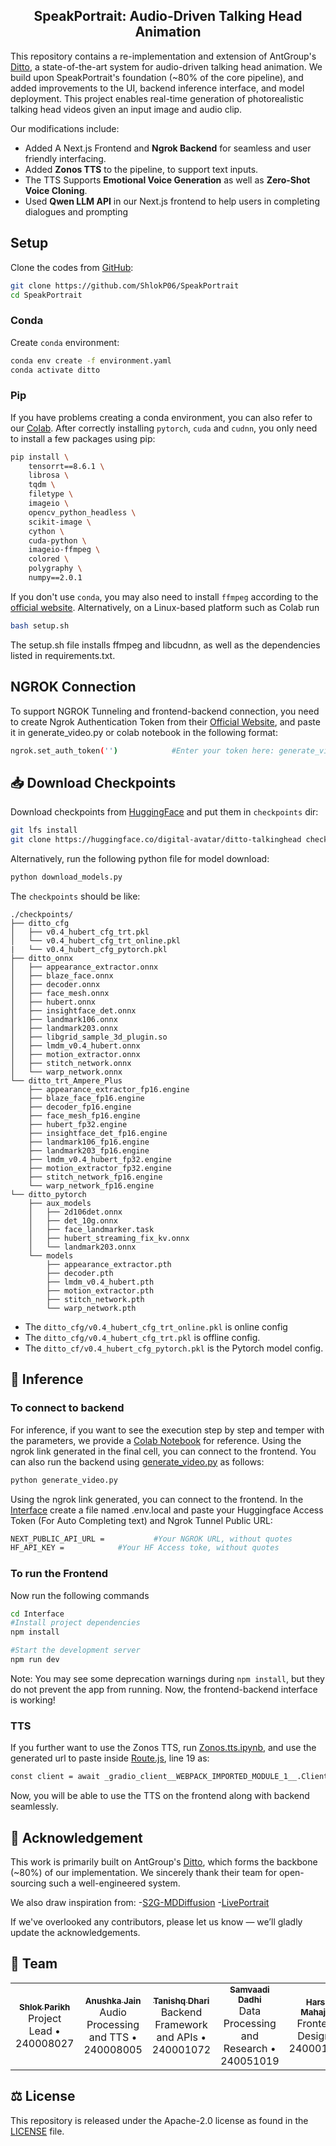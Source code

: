 <h2 align='center'>SpeakPortrait: Audio-Driven Talking Head Animation</h2>

This repository contains a re-implementation and extension of AntGroup's [Ditto](https://github.com/antgroup/ditto-talkinghead), a state-of-the-art system for audio-driven talking head animation. We build upon SpeakPortrait's foundation (~80% of the core pipeline), and added improvements to the UI, backend inference interface, and model deployment. This project enables real-time generation of photorealistic talking head videos given an input image and audio clip.

Our modifications include:
- Added A Next.js Frontend and **Ngrok Backend** for seamless and user friendly interfacing. <br>
- Added **Zonos TTS** to the pipeline, to support text inputs. <br>
- The TTS Supports **Emotional Voice Generation** as well as **Zero-Shot Voice Cloning**. <br>
- Used **Qwen LLM API** in our Next.js frontend to help users in completing dialogues and prompting

## Setup
Clone the codes from [GitHub](https://github.com/ShlokP06/SpeakPortrait):  
```bash
git clone https://github.com/ShlokP06/SpeakPortrait
cd SpeakPortrait
```

### Conda
Create `conda` environment:
```bash
conda env create -f environment.yaml
conda activate ditto
```

### Pip
If you have problems creating a conda environment, you can also refer to our [Colab](https://colab.research.google.com/drive/19SUi1TiO32IS-Crmsu9wrkNspWE8tFbs?usp=sharing). 
After correctly installing `pytorch`, `cuda` and `cudnn`, you only need to install a few packages using pip:
```bash
pip install \
    tensorrt==8.6.1 \
    librosa \
    tqdm \
    filetype \
    imageio \
    opencv_python_headless \
    scikit-image \
    cython \
    cuda-python \
    imageio-ffmpeg \
    colored \
    polygraphy \
    numpy==2.0.1
```

If you don't use `conda`, you may also need to install `ffmpeg` according to the [official website](https://www.ffmpeg.org/download.html).
Alternatively, on a Linux-based platform such as Colab run 
```bash
bash setup.sh
```
The setup.sh file installs ffmpeg and libcudnn, as well as the dependencies listed in requirements.txt.

## NGROK Connection
To support NGROK Tunneling and frontend-backend connection, you need to create Ngrok Authentication Token from their [Official Website](https://ngrok.com/), and paste it in generate_video.py or colab notebook in the following format:
```bash
ngrok.set_auth_token('')            #Enter your token here: generate_video.py line 15, video_generation.ipynb last cell, line 8
```

## 📥 Download Checkpoints

Download checkpoints from [HuggingFace](https://huggingface.co/digital-avatar/ditto-talkinghead) and put them in `checkpoints` dir:
```bash
git lfs install
git clone https://huggingface.co/digital-avatar/ditto-talkinghead checkpoints
```
Alternatively, run the following python file for model download:
```bash
python download_models.py
```

The `checkpoints` should be like:
```text
./checkpoints/
├── ditto_cfg
│   ├── v0.4_hubert_cfg_trt.pkl
│   └── v0.4_hubert_cfg_trt_online.pkl
|   └── v0.4_hubert_cfg_pytorch.pkl
├── ditto_onnx
│   ├── appearance_extractor.onnx
│   ├── blaze_face.onnx
│   ├── decoder.onnx
│   ├── face_mesh.onnx
│   ├── hubert.onnx
│   ├── insightface_det.onnx
│   ├── landmark106.onnx
│   ├── landmark203.onnx
│   ├── libgrid_sample_3d_plugin.so
│   ├── lmdm_v0.4_hubert.onnx
│   ├── motion_extractor.onnx
│   ├── stitch_network.onnx
│   └── warp_network.onnx
└── ditto_trt_Ampere_Plus
    ├── appearance_extractor_fp16.engine
    ├── blaze_face_fp16.engine
    ├── decoder_fp16.engine
    ├── face_mesh_fp16.engine
    ├── hubert_fp32.engine
    ├── insightface_det_fp16.engine
    ├── landmark106_fp16.engine
    ├── landmark203_fp16.engine
    ├── lmdm_v0.4_hubert_fp32.engine
    ├── motion_extractor_fp32.engine
    ├── stitch_network_fp16.engine
    └── warp_network_fp16.engine
└── ditto_pytorch
    ├── aux_models
    │   ├── 2d106det.onnx
    │   ├── det_10g.onnx
    │   ├── face_landmarker.task
    │   ├── hubert_streaming_fix_kv.onnx
    │   └── landmark203.onnx
    └── models
        ├── appearance_extractor.pth
        ├── decoder.pth
        ├── lmdm_v0.4_hubert.pth
        ├── motion_extractor.pth
        ├── stitch_network.pth
        └── warp_network.pth
```

- The `ditto_cfg/v0.4_hubert_cfg_trt_online.pkl` is online config
- The `ditto_cfg/v0.4_hubert_cfg_trt.pkl` is offline config.
- The `ditto_cf/v0.4_hubert_cfg_pytorch.pkl` is the Pytorch model config.


## 🚀 Inference 
### To connect to backend
For inference, if you want to see the execution step by step and temper with the parameters, we provide a [Colab Notebook](https://github.com/ShlokP06/SpeakPortrait/blob/main/Interface/backend_script/Video_generation.ipynb) for reference.
Using the ngrok link generated in the final cell, you can connect to the frontend.
You can also run the backend using [generate_video.py](https://github.com/ShlokP06/SpeakPortrait/blob/main/generate_video.py) as follows:
```bash
python generate_video.py
```
Using the ngrok link generated, you can connect to the frontend.
In the [Interface](https://github.com/ShlokP06/SpeakPortrait/blob/main/Interface) create a file named .env.local and paste your Huggingface Access Token (For Auto Completing text) and Ngrok Tunnel Public URL:
```bash
NEXT_PUBLIC_API_URL =           #Your NGROK URL, without quotes
HF_API_KEY =            #Your HF Access toke, without quotes
```
### To run the Frontend
Now run the following commands
```bash
cd Interface
#Install project dependencies
npm install

#Start the development server
npm run dev
```
Note: You may see some deprecation warnings during `npm install`, but they do not prevent the app from running.
Now, the frontend-backend interface is working!

### TTS
If you further want to use the Zonos TTS, run [Zonos.tts.ipynb](https://github.com/ShlokP06/SpeakPortrait/blob/main/Interface/backend_script/Zonos_tts.ipynb), and use the generated url to paste inside [Route.js](https://github.com/ShlokP06/SpeakPortrait/blob/main/Interface/.next/server/app/api/zonos/route.js), line 19 as:
```bash
const client = await _gradio_client__WEBPACK_IMPORTED_MODULE_1__.Client.connect("");          // Add the URL here
```
Now, you will be able to use the TTS on the frontend along with backend seamlessly.
## 📧 Acknowledgement
This work is primarily built on AntGroup's [Ditto](https://github.com/antgroup/ditto-talkinghead), which forms the backbone (~80%) of our implementation. We sincerely thank their team for open-sourcing such a well-engineered system.

We also draw inspiration from:
-[S2G-MDDiffusion](https://github.com/thuhcsi/S2G-MDDiffusion)
-[LivePortrait](https://github.com/KwaiVGI/LivePortrait)

If we've overlooked any contributors, please let us know — we’ll gladly update the acknowledgements.

## 👥 Team

<table>
  <tr>
    <td align="center">
      <a href="https://www.linkedin.com/in/shlok-parikh-370773335/">
        <sub><b>Shlok Parikh</b></sub>
      </a>
      <br />Project Lead • 240008027
    </td>
    <td align="center">
      <a href="https://www.linkedin.com/in/anushka-jain-12a812318/">
        <sub><b>Anushka Jain</b></sub>
      </a>
      <br /> Audio Processing and TTS • 240008005
    </td>
    <td align="center">
      <a href="https://www.linkedin.com/in/tanishq-dhari-734029360/">
        <sub><b>Tanishq Dhari</b></sub>
      </a>
      <br />Backend Framework and APIs • 240001072
    </td>
    <td align="center">
      <a href="https://www.linkedin.com/in/samvaadi-dadhi-8528a631a/">
        <sub><b>Samvaadi Dadhi</b></sub>
      </a>
      <br /> Data Processing and Research • 240051019
    </td>
    <td align="center">
      <a href="https://www.linkedin.com/in/harsh-mahajan-4b3b9431b/">
        <sub><b>Harsh Mahajan</b></sub>
      </a>
      <br />Frontend Design • 240001034
    </td>
  </tr>
</table>

## ⚖️ License
This repository is released under the Apache-2.0 license as found in the [LICENSE](LICENSE) file.